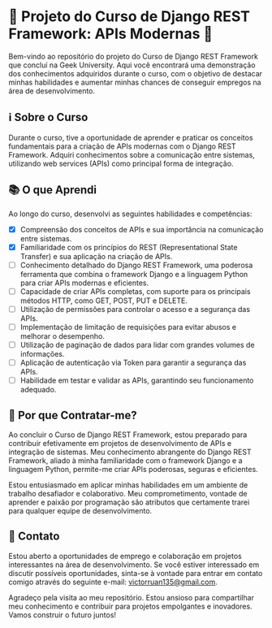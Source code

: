 # 🚀 Projeto do Curso de Django REST Framework: APIs Modernas 🐍

Bem-vindo ao repositório do projeto do Curso de Django REST Framework que concluí na Geek University. Aqui você encontrará uma demonstração dos conhecimentos adquiridos durante o curso, com o objetivo de destacar minhas habilidades e aumentar minhas chances de conseguir empregos na área de desenvolvimento.

## ℹ️ Sobre o Curso

Durante o curso, tive a oportunidade de aprender e praticar os conceitos fundamentais para a criação de APIs modernas com o Django REST Framework. Adquiri conhecimentos sobre a comunicação entre sistemas, utilizando web services (APIs) como principal forma de integração.

## 📚 O que Aprendi

Ao longo do curso, desenvolvi as seguintes habilidades e competências:

- [x] Compreensão dos conceitos de APIs e sua importância na comunicação entre sistemas.
- [x] Familiaridade com os princípios do REST (Representational State Transfer) e sua aplicação na criação de APIs.
- [ ] Conhecimento detalhado do Django REST Framework, uma poderosa ferramenta que combina o framework Django e a linguagem Python para criar APIs modernas e eficientes.
- [ ] Capacidade de criar APIs completas, com suporte para os principais métodos HTTP, como GET, POST, PUT e DELETE.
- [ ] Utilização de permissões para controlar o acesso e a segurança das APIs.
- [ ] Implementação de limitação de requisições para evitar abusos e melhorar o desempenho.
- [ ] Utilização de paginação de dados para lidar com grandes volumes de informações.
- [ ] Aplicação de autenticação via Token para garantir a segurança das APIs.
- [ ] Habilidade em testar e validar as APIs, garantindo seu funcionamento adequado.

## 💼 Por que Contratar-me?

Ao concluir o Curso de Django REST Framework, estou preparado para contribuir efetivamente em projetos de desenvolvimento de APIs e integração de sistemas. Meu conhecimento abrangente do Django REST Framework, aliado à minha familiaridade com o framework Django e a linguagem Python, permite-me criar APIs poderosas, seguras e eficientes.

Estou entusiasmado em aplicar minhas habilidades em um ambiente de trabalho desafiador e colaborativo. Meu comprometimento, vontade de aprender e paixão por programação são atributos que certamente trarei para qualquer equipe de desenvolvimento.


## 📝 Contato

Estou aberto a oportunidades de emprego e colaboração em projetos interessantes na área de desenvolvimento. Se você estiver interessado em discutir possíveis oportunidades, sinta-se à vontade para entrar em contato comigo através do seguinte e-mail: [victorruan135@gmail.com](mailto:victorruan135@gmail.com).

Agradeço pela visita ao meu repositório. Estou ansioso para compartilhar meu conhecimento e contribuir para projetos empolgantes e inovadores. Vamos construir o futuro juntos!
